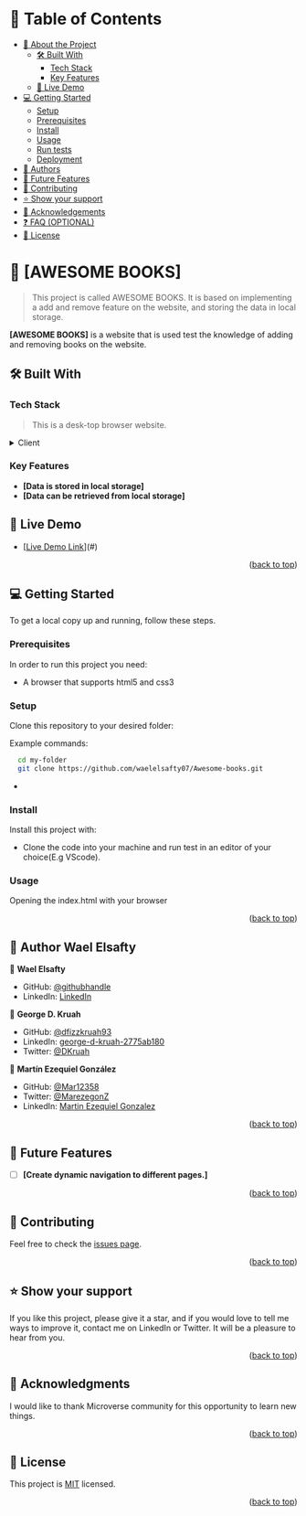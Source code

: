 <a name="readme-top"></a>

<!--
HOW TO USE:
This is an example of how you may give instructions on setting up your project locally.

Modify this file to match your project and remove sections that don't apply.

REQUIRED SECTIONS:
- Table of Contents
- About the Project
  - Built With
  - Live Demo
- Getting Started
- Authors
- Acknowledgements
- License

OPTIONAL SECTIONS:
- FAQ

After you're finished please remove all the comments and instructions!
-->

<div align="center">
  <!-- You are encouraged to replace this logo with your own! Otherwise you can also remove it. -->
  <!-- <img src="murple_logo.png" alt="logo" width="140"  height="auto" /> -->
  <br/>

  <!-- <h3><b>Microverse README Template</b></h3> -->

</div>

<!-- TABLE OF CONTENTS -->

# 📗 Table of Contents

- [📖 About the Project](#about-project)
  - [🛠 Built With](#built-with)
    - [Tech Stack](#tech-stack)
    - [Key Features](#key-features)
  - [🚀 Live Demo](#live-demo)
- [💻 Getting Started](#getting-started)
  - [Setup](#setup)
  - [Prerequisites](#prerequisites)
  - [Install](#install)
  - [Usage](#usage)
  - [Run tests](#run-tests)
  - [Deployment](#triangular_flag_on_post-deployment)
- [👥 Authors](#authors)
- [🔭 Future Features](#future-features)
- [🤝 Contributing](#contributing)
- [⭐️ Show your support](#support)
- [🙏 Acknowledgements](#acknowledgements)
- [❓ FAQ (OPTIONAL)](#faq)
- [📝 License](#license)

<!-- PROJECT DESCRIPTION -->

# 📖 [AWESOME BOOKS] <a name="about-project"></a>

> This project is called AWESOME BOOKS. It is based on implementing a add and remove feature on the website, and storing the data in local storage.

**[AWESOME BOOKS]** is a website that is used test the knowledge of adding and removing books on the website.

## 🛠 Built With <a name="HTML and CSS"></a>

### Tech Stack <a name="Front end"></a>

> This is a desk-top browser website.

<details>
  <summary>Client</summary>
  <ul>
    <li><a href="#">HTML</a></li>
    <li><a href="#">CSS</a></li>
    <li><a href="#">JS</a></li>
  </ul>
</details>

<!-- Features -->

### Key Features

- **[Data is stored in local storage]**
- **[Data can be retrieved from local storage]**

<!-- LIVE DEMO -->

## 🚀 Live Demo <a name="https://waelelsafty07.github.io/Awesome-books/"></a>

- [[Live Demo Link](https://waelelsafty07.github.io/Awesome-books/)](#)

<p align="right">(<a href="#readme-top">back to top</a>)</p>

<!-- GETTING STARTED -->

## 💻 Getting Started <a name="getting-started"></a>

To get a local copy up and running, follow these steps.

### Prerequisites

In order to run this project you need:

- A browser that supports html5 and css3

### Setup

Clone this repository to your desired folder:

Example commands:

```sh
  cd my-folder
  git clone https://github.com/waelelsafty07/Awesome-books.git
```

-

### Install

Install this project with:

- Clone the code into your machine and run test in an editor of your choice(E.g VScode).

### Usage

Opening the index.html with your browser

<p align="right">(<a href="#readme-top">back to top</a>)</p>

<!-- AUTHORS -->

## 👥 Author <a name="authors">Wael Elsafty</a>

👤 **Wael Elsafty**

- GitHub: [@githubhandle](https://github.com/waelelsafty07)
- LinkedIn: [LinkedIn](https://www.linkedin.com/in/waelelsafty07/)

👤 **George D. Kruah**

- GitHub: [@dfizzkruah93](https://github.com/dfizzkruah93)
- LinkedIn: [george-d-kruah-2775ab180](https://linkedin.com/in/george-d-kruah-2775ab180)
- Twitter: [@DKruah](https://github.com/Kruah)

👤 **Martín Ezequiel González**

- GitHub: [@Mar12358](https://github.com/Mar12358)
- Twitter: [@MarezegonZ](https://twitter.com/MarezegonZ)
- LinkedIn: [Martin Ezequiel Gonzalez](https://www.linkedin.com/in/martin-ezequiel-gonzalez-30a413260/)

<p align="right">(<a href="#readme-top">back to top</a>)</p>

<!-- FUTURE FEATURES -->

## 🔭 Future Features <a name="future-features"></a>

- [ ] **[Create dynamic navigation to different pages.]**

<p align="right">(<a href="#readme-top">back to top</a>)</p>

## 🤝 Contributing <a name="contributing"></a>

Feel free to check the [issues page](https://github.com/katfogy/Awesome_books/issues).

<p align="right">(<a href="#readme-top">back to top</a>)</p>

<!-- SUPPORT -->

## ⭐️ Show your support <a name="support"></a>

If you like this project, please give it a star, and if you would love to tell me ways to improve it, contact me on LinkedIn or Twitter. It will be a pleasure to hear from you.

<p align="right">(<a href="#readme-top">back to top</a>)</p>

<!-- ACKNOWLEDGEMENTS -->

## 🙏 Acknowledgments <a name="acknowledgements"></a>

I would like to thank Microverse community for this opportunity to learn new things.

<p align="right">(<a href="#readme-top">back to top</a>)</p>

<!-- FAQ (optional) -->

<!-- LICENSE -->

## 📝 License <a name="license"></a>

This project is [MIT](./LICENSE) licensed.

<p align="right">(<a href="#readme-top">back to top</a>)</p>
